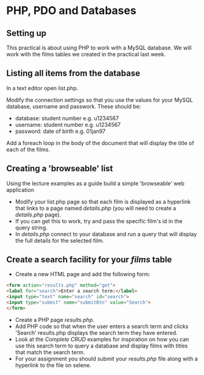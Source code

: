 # PHP, PDO and Databases

## Setting up
This practical is about using PHP to work with a MySQL database. We will work with the films tables we created in the practical last week. 

## Listing all items from the database
In a text editor open list.php.

Modify the connection settings so that you use the values for your MySQL database, username and passwork. These should be:
* database: student number e.g. u1234567
* username: student number e.g. u1234567
* password: date of birth e.g. 01jan97

Add a foreach loop in the body of the document that will display the title of each of the films.

## Creating a 'browseable' list
Using the lecture examples as a guide build a simple 'browseable' web application
  * Modify your list.php page so that each film is displayed as a hyperlink that links to a page named *details.php* (you will need to create a *details.php* page).
  * If you can get this to work, try and pass the specific film's id in the query string.
  * In *details.php* connect to your database and run a query that will display the full details for the selected film. 

## Create a search facility for your *films* table
* Create a new HTML page and add the following form:
```html
<form action="results.php" method="get">
<label for="search">Enter a search term:</label>
<input type="text" name="search" id="search">
<input type="submit" name="submitBtn" value="Search">
</form>
```

* Create a PHP page *results.php*. 
* Add PHP code so that when the user enters a search term and clicks 'Search' results.php displays the search term they have entered.  
* Look at the *Complete CRUD* examples for inspiration on how you can use this search term to query a database and display films with titles that match the search term.
* For your assignment you should submit your *results.php* file along with a hyperlink to the file on selene.

 

